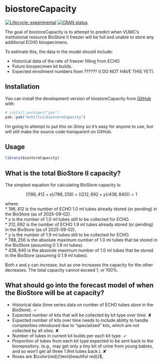 
<!-- README.md is generated from README.Rmd. Please edit that file -->

# biostoreCapacity

<!-- badges: start -->

[![Lifecycle:
experimental](https://img.shields.io/badge/lifecycle-experimental-orange.svg)](https://lifecycle.r-lib.org/articles/stages.html#experimental)
[![CRAN
status](https://www.r-pkg.org/badges/version/biostoreCapacity)](https://CRAN.R-project.org/package=biostoreCapacity)
<!-- badges: end -->

The goal of biostoreCapacity is to attempt to predict when VUMC’s
institutional resource BioStore II freezer will be full and unable to
store any additional ECHO biospecimens.

To estimate this, the data in the model should include:

- Historical data of the rate of freezer filling from ECHO.  
- Future biospecimen kit builds.  
- Expected enrollment numbers from ?????? (I DO NOT HAVE THIS YET).

## Installation

You can install the development version of biostoreCapacity from
[GitHub](https://github.com/) with:

``` r
# install.packages("pak")
pak::pak("mshilts1/biostoreCapacity")
```

I’m going to attempt to put this on Shiny so it’s easy for anyone to
use, but will still make the source code transparent on GitHub.

## Usage

``` r
library(biostoreCapacity)
```

## What is the total BioStore II capacity?

The simplest equation for calculating BioStore capacity is:

<center>

$((196,412 + x)/788,256) + ((212,692 + y)/438,840)) = 1$
</center>

where:  
\* $196,412$ is the number of ECHO 1.0 ml tubes already stored (or
pending) in the BioStore (as of 2025-09-02).  
\* $x$ is the number of 1.0 ml tubes still to be collected for ECHO.  
\* $212,692$ is the number of ECHO 1.9 ml tubes already stored (or
pending) in the BioStore (as of 2025-09-02).  
\* $y$ is the number of 1.9 ml tubes still to be collected for ECHO.  
\* $788,256$ is the absolute maximum number of 1.0 ml tubes that be
stored in the BioStore (assuming 0 1.9 ml tubes).  
\* $438,840$ is the absolute maximum number of 1.0 ml tubes that be
stored in the BioStore (assuming 0 1.9 ml tubes).

Both $x$ and $y$ can increase, but as one increases the capacity for the
other decreases. The total capacity cannot exceed 1, or 100%.

## What should go into the forecast model of when the BioStore will be at capacity?

- Historical data (time series data on number of ECHO tubes store in the
  BioStore). ✓  
- Expected number of kits that will be collected by kit type over time.
  ✘  
- Expected number of kits over time needs to include ability to handle
  complexities introduced due to “specialized” kits, which are not
  collected by all sites. ✘
- Number of tubes in current kit builds per each kit type. ✓  
- Proportion of tubes from each kit type expected to be sent back to the
  biorepository. (e.g., may get only a tiny bit of urine from young
  babies, and so won’t get all three 1.9ml tubes back.). ✘  
- Roses are $\color{red}{\text{beautiful red}}$,

